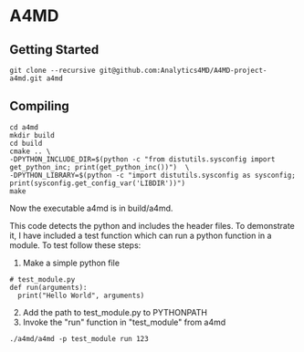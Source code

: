 # A4MD

## Getting Started
```
git clone --recursive git@github.com:Analytics4MD/A4MD-project-a4md.git a4md
```

## Compiling
```
cd a4md
mkdir build
cd build
cmake .. \
-DPYTHON_INCLUDE_DIR=$(python -c "from distutils.sysconfig import get_python_inc; print(get_python_inc())")  \
-DPYTHON_LIBRARY=$(python -c "import distutils.sysconfig as sysconfig; print(sysconfig.get_config_var('LIBDIR'))")
make
```
Now the executable a4md is in build/a4md.

This code detects the python and includes the header files. 
To demonstrate it, I have included a test function which can run a python function in a module. To test follow these steps:

1) Make a simple python file
```
# test_module.py
def run(arguments):
  print("Hello World", arguments)
```

2) Add the path to test_module.py to PYTHONPATH
3) Invoke the "run" function in "test_module" from a4md
```
./a4md/a4md -p test_module run 123
```

